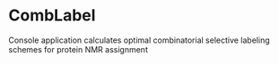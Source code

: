 # CombLabel
Console application calculates optimal combinatorial selective labeling schemes for protein NMR assignment
